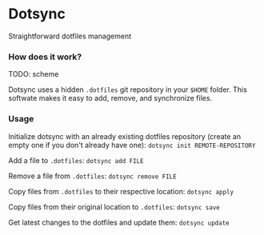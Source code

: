 # Dotsync

Straightforward dotfiles management

### How does it work?

TODO: scheme

Dotsync uses a hidden `.dotfiles` git repository in your `$HOME` folder. This
softwate makes it easy to add, remove, and synchronize files.

### Usage

Initialize dotsync with an already existing dotfiles repository (create an
empty one if you don't already have one):
`dotsync init REMOTE-REPOSITORY`


Add a file to `.dotfiles`:
`dotsync add FILE`

Remove a file from `.dotfiles`:
`dotsync remove FILE`

Copy files from `.dotfiles` to their respective location:
`dotsync apply`

Copy files from their original location to `.dotfiles`:
`dotsync save`

Get latest changes to the dotfiles and update them:
`dotsync update`

